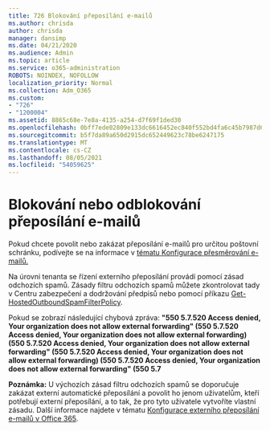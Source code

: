 ```yaml
---
title: 726 Blokování přeposílání e-mailů
ms.author: chrisda
author: chrisda
manager: dansimp
ms.date: 04/21/2020
ms.audience: Admin
ms.topic: article
ms.service: o365-administration
ROBOTS: NOINDEX, NOFOLLOW
localization_priority: Normal
ms.collection: Adm_O365
ms.custom:
- "726"
- "1200004"
ms.assetid: 8865c68e-7e8a-4135-a254-d7f69f1ded30
ms.openlocfilehash: 0bff7ede02809e133dc6616452ec840f552bd4fa6c45b7987d6455b2a9ba49bf
ms.sourcegitcommit: b5f7da89a650d2915dc652449623c78be6247175
ms.translationtype: MT
ms.contentlocale: cs-CZ
ms.lasthandoff: 08/05/2021
ms.locfileid: "54059625"
---
```

# <a name="blocking-or-unblocking-email-forwarding"></a>Blokování nebo odblokování přeposílání e-mailů

Pokud chcete povolit nebo zakázat přeposílání e-mailů pro určitou poštovní schránku, podívejte se na informace v [tématu Konfigurace přesměrování e-mailů.](https://docs.microsoft.com/microsoft-365/admin/email/configure-email-forwarding)

Na úrovni tenanta se řízení externího přeposílání provádí pomocí zásad odchozích spamů. Zásady filtru odchozích spamů můžete zkontrolovat [](https://protection.office.com/antispam) tady v Centru zabezpečení a dodržování předpisů nebo pomocí příkazu [Get-HostedOutboundSpamFilterPolicy](https://docs.microsoft.com/powershell/module/exchange/get-hostedoutboundspamfilterpolicy).

Pokud se zobrazí následující chybová zpráva: **"550 5.7.520 Access denied, Your organization does not allow external forwarding" (550 5.7.520 Access denied, Your organization does not allow external forwarding) (550 5.7.520 Access denied, Your organization does not allow external forwarding" (550 5.7.520 Access denied, Your organization does not allow external forwarding) (550 5.7.520 Access denied, Your organization does not allow external forwarding" (550 5.7**

**Poznámka:** U výchozích zásad filtru odchozích spamů se doporučuje zakázat externí automatické přeposílání a povolit ho jenom uživatelům, kteří potřebují externí přeposílání, a to tak, že pro tyto uživatele vytvoříte vlastní zásadu. Další informace najdete v tématu [Konfigurace externího přeposílání e-mailů v Office 365](https://docs.microsoft.com/microsoft-365/security/office-365-security/external-email-forwarding).